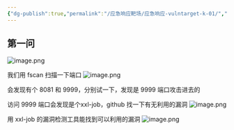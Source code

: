 ```yaml
---
{"dg-publish":true,"permalink":"/应急响应靶场/应急响应-vulntarget-k-01/","tags":["应急响应"]}
---
```


## 第一问
![image.png](https://s2.loli.net/2025/07/15/NglE5LA3QVyR6z4.png)

我们用 fscan 扫描一下端口
![image.png](https://s2.loli.net/2025/07/15/DIyHevR84CfXwdq.png)

会发现有个 8081 和 9999，分别试一下，发现是 9999 端口攻击进去的

访问 9999 端口会发现是个xxl-job，github 找一下有无利用的漏洞
![image.png](https://s2.loli.net/2025/07/15/QfEFnK9CHmeARSB.png)


用 xxl-job 的漏洞检测工具能找到可以利用的漏洞
![image.png](https://s2.loli.net/2025/07/15/AH52bUW73NDPQFv.png)




